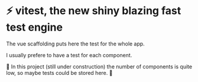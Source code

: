 # ⚡️ vitest, the new shiny blazing fast test engine

The vue scaffolding puts here the test for the whole app.

I usually prefere to have a test for each component.

🚧 In this project (still under construction) the number of components is quite low, so maybe tests could be stored here. 🚧
